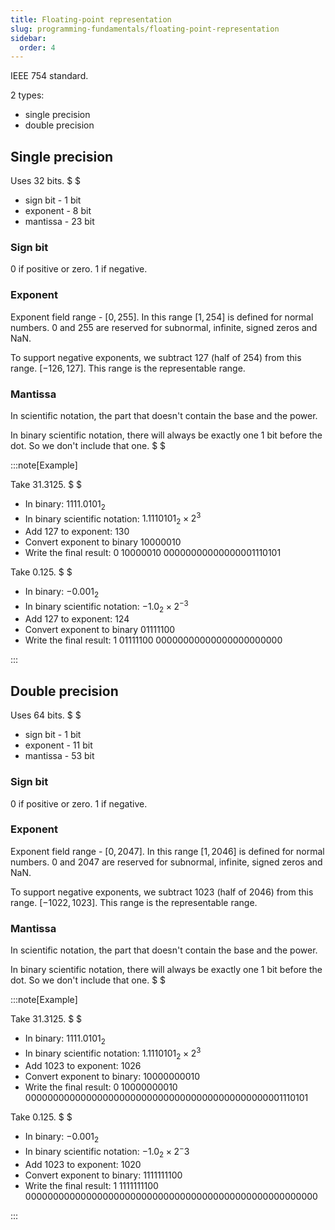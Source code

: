 ```yaml
---
title: Floating-point representation
slug: programming-fundamentals/floating-point-representation
sidebar:
  order: 4
---
```


IEEE 754 standard.

2 types:

- single precision
- double precision

## Single precision

Uses $32$ bits. $ $

- sign bit - $1$ bit
- exponent - $8$ bit
- mantissa - $23$ bit

### Sign bit

$0$ if positive or zero. $1$ if negative.

### Exponent

Exponent field range - $[0,255]$. In this range $[1,254]$ is defined for normal
numbers. $0$ and $255$ are reserved for subnormal, infinite, signed zeros and
NaN.

To support negative exponents, we subtract $127$ (half of $254$) from this
range. $[-126,127]$. This range is the representable range.

### Mantissa

In scientific notation, the part that doesn't contain the base and the power.

In binary scientific notation, there will always be exactly one $1$ bit before
the dot. So we don't include that one. $ $

:::note[Example]

Take $31.3125$. $ $

- In binary: $1111.0101_2$
- In binary scientific notation: $1.1110101_2 \times 2^3$
- Add $127$ to exponent: $130$
- Convert exponent to binary $10000010$
- Write the final result: $0\;10000010\;00000000000000001110101$

Take $0.125$. $ $

- In binary: $-0.001_2$
- In binary scientific notation: $-1.0_2 \times 2^{-3}$
- Add $127$ to exponent: $124$
- Convert exponent to binary $01111100$
- Write the final result: $1\;01111100\;00000000000000000000000$

:::

## Double precision

Uses $64$ bits. $ $

- sign bit - $1$ bit
- exponent - $11$ bit
- mantissa - $53$ bit

### Sign bit

$0$ if positive or zero. $1$ if negative.

### Exponent

Exponent field range - $[0,2047]$. In this range $[1,2046]$ is defined for
normal numbers. $0$ and $2047$ are reserved for subnormal, infinite, signed
zeros and NaN.

To support negative exponents, we subtract $1023$ (half of $2046$) from this
range. $[-1022,1023]$. This range is the representable range.

### Mantissa

In scientific notation, the part that doesn't contain the base and the power.

In binary scientific notation, there will always be exactly one $1$ bit before
the dot. So we don't include that one. $ $

:::note[Example]

Take $31.3125$. $ $

- In binary: $1111.0101_2$
- In binary scientific notation: $1.1110101_2 \times 2^3$
- Add $1023$ to exponent: $1026$
- Convert exponent to binary: $10000000010$
- Write the final result:
  $0\;10000000010\;00000000000000000000000000000000000000000000001110101$

Take $0.125$. $ $

- In binary: $-0.001_2$
- In binary scientific notation: $-1.0_2 \times 2^-3$
- Add $1023$ to exponent: $1020$
- Convert exponent to binary: $1111111100$
- Write the final result:
  $1\;1111111100\;00000000000000000000000000000000000000000000000000000$

:::
